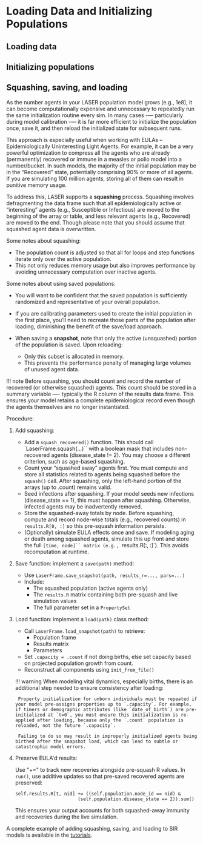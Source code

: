 # Loading Data and Initializing Populations

<!-- Need to add an introduction here.-->


## Loading data

## Initializing populations

## Squashing, saving, and loading

As the number agents in your LASER population model grows (e.g., 1e8), it can become computationally expensive and unnecessary to repeatedly run the same initialization routine every sim. In many cases -— particularly during model calibration -— it is far more efficient to initialize the population once, save it, and then reload the initialized state for subsequent runs.

This approach is especially useful when working with EULAs – Epidemiologically Uninteresting Light Agents. For example, it can be a very powerful optimization to compress all the agents who are already (permanently) recovered or immune in a measles or polio model into a number/bucket. In such models, the majority of the initial population may be in the “Recovered” state, potentially comprising 90% or more of all agents. If you are simulating 100 million agents, storing all of them can result in punitive memory usage.

To address this, LASER supports a **squashing** process. Squashing involves defragmenting the data frame such that all epidemiologically active or “interesting” agents (e.g., Susceptible or Infectious) are moved to the beginning of the array or table, and less relevant agents (e.g., Recovered) are moved to the end. Though please note that you should assume that squashed agent data is overwritten.

Some notes about squashing:

- The population count is adjusted so that all for loops and step functions iterate only over the active population.
- This not only reduces memory usage but also improves performance by avoiding unnecessary computation over inactive agents.


Some notes about using saved populations:

- You will want to be confident that the saved population is sufficiently randomized and representative of your overall population.
- If you are calibrating parameters used to create the initial population in the first place, you’ll need to recreate those parts of the population after loading, diminishing the benefit of the save/load approach.
- When saving a **snapshot**, note that only the active (unsquashed) portion of the population is saved. Upon reloading:

    - Only this subset is allocated in memory.
    - This prevents the performance penalty of managing large volumes of unused agent data.

!!! note
    Before squashing, you should count and record the number of recovered (or otherwise squashed) agents. This count should be stored in a summary variable —- typically the R column of the results data frame. This ensures your model retains a complete epidemiological record even though the agents themselves are no longer instantiated.

Procedure:

1. Add squashing:
    - Add a `squash_recovered()` function. This should call `LaserFrame.squash(…)`` with a boolean mask that includes non-recovered agents (disease_state != 2). You may choose a different criterion, such as age-based squashing.
    - Count your “squashed away” agents first. You must compute and store all statistics related to agents being squashed before the `squash()` call. After squashing, only the left-hand portion of the arrays (up to .count) remains valid.
    - Seed infections after squashing. If your model seeds new infections (disease_state == 1), this must happen after squashing. Otherwise, infected agents may be inadvertently removed.
    - Store the squashed-away totals by node. Before squashing, compute and record node-wise totals (e.g., recovered counts) in `results.R[0, :]` so this pre-squash information persists.
    - (Optionally) simulate EULA effects once and save. If modeling aging or death among squashed agents, simulate this up front and store the full `[time, node]`` matrix (e.g., `results.R[:, :]`). This avoids recomputation at runtime.

2. Save function: implement a `save(path)` method:
    - Use `LaserFrame.save_snapshot(path, results_r=..., pars=...)`
    - Include:
        - The squashed population (active agents only)
        - The `results.R` matrix containing both pre-squash and live simulation values
        - The full parameter set in a `PropertySet`

3. Load function: implement a `load(path)` class method:
    - Call `LaserFrame.load_snapshot(path)` to retrieve:
        - Population frame
        - Results matrix
        - Parameters
    - Set `.capacity = .count` if not doing births, else set capacity based on projected population growth from count.
    - Reconstruct all components using `init_from_file()`

    !!! warning
        When modeling vital dynamics, especially births, there is an additional step needed to ensure consistency after loading:

        Property initialization for unborn individuals must be repeated if your model pre-assigns properties up to `.capacity`. For example, if timers or demographic attributes (like `date_of_birth`) are pre-initialized at `t=0`, you must ensure this initialization is re-applied after loading, because only the `.count` population is reloaded, not the future `.capacity`.

        Failing to do so may result in improperly initialized agents being birthed after the snapshot load, which can lead to subtle or catastrophic model errors.

4. Preserve EULA'd results:

    Use "+=" to track new recoveries alongside pre-squash R values. In `run()`, use additive updates so that pre-saved recovered agents are preserved:

    ```
    self.results.R[t, nid] += ((self.population.node_id == nid) &
                           (self.population.disease_state == 2)).sum()
    ```

    This ensures your output accounts for both squashed-away immunity and recoveries during the live simulation.

A complete example of adding squashing, saving, and loading to SIR models is available in the [tutorials](../tutorials/squashing-sir.md).

<!--
## Other pre-run tasks
-->
